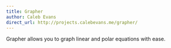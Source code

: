 ```yaml
---
title: Grapher
author: Caleb Evans
direct_url: http://projects.calebevans.me/grapher/
---
```


Grapher allows you to graph linear and polar equations with ease.
